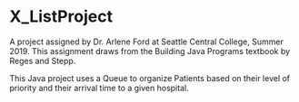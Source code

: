 # X_ListProject
A project assigned by Dr. Arlene Ford at Seattle Central College, Summer 2019. This assignment draws from the Building Java Programs textbook by Reges and Stepp. 

This Java project uses a Queue to organize Patients based on their level of priority and their arrival time to a given hospital. 
